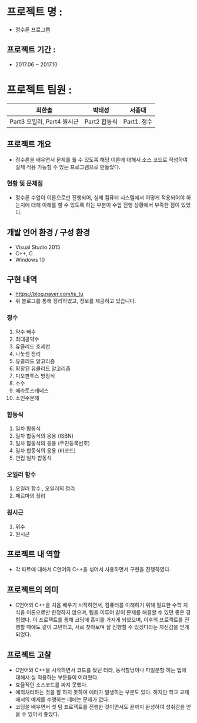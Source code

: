 # 프로젝트 명 : 
- 정수론 프로그램

## 프로젝트 기간 : 
- 2017.06 ~ 2017.10

# 프로젝트 팀원 :
|최한솔|박태성|서종대|
|:---:|:---:|:---:|
|Part3 오일러, Part4 원시근|Part2 합동식|Part1. 정수|

## 프로젝트 개요
- 정수론을 배우면서 문제를 풀 수 있도록 해당 이론에 대해서 소스 코드로 작성하여 실제 적용 가능할 수 있는 프로그램으로 만들었다.

### 현황 및 문제점
- 정수론 수업이 이론으로만 진행되어, 실제 컴퓨터 시스템에서 어떻게 적용되어야 하는지에 대해 이해를 할 수 있도록 하는 부분이 수업 진행 상황에서 부족한 점이 있었다. 

## 개발 언어 환경 / 구성 환경
- Visual Studio 2015
- C++, C
- Windows 10

## 구현 내역
- https://blog.naver.com/is_tu
- 위 블로그를 통해 정리하였고, 정보를 제공하고 있습니다.

### 정수
1. 약수 배수
2. 최대공약수
3. 유클리드 호제법
4. 나눗셈 정리
5. 유클리드 알고리즘
6. 확장된 유클리드 알고리즘
7. 디오판투스 방정식
8. 소수
9. 에라토스테네스
10. 소인수분해

### 합동식
1. 일차 합동식
2. 일차 합동식의 응용 (ISBN)
3. 일차 합동식의 응용 (주민등록번호)
4. 일차 합동식의 응용 (바코드)
5. 연립 일차 합동식

### 오일러 함수
1. 오일러 함수 , 오일러의 정리
2. 페르마의 정리

### 원시근
1. 위수
2. 원시근

## 프로젝트 내 역할
- 각 파트에 대해서 C언어와 C++을 섞어서 사용하면서 구현을 진행하였다.

## 프로젝트의 의미
- C언어와 C++을 처음 배우기 시작하면서, 컴퓨터를 이해하기 위해 필요한 수학 지식을 이론으로만 한정하지 않으며, 팀을 이루어 같이 문제를 해결할 수 있던 좋은 경험했다. 이 프로젝트를 통해 코딩에 흥미를 가지게 되었으며, 이후의 프로젝트를 진행할 때에도 같이 고민하고, 서로 찾아보며 잘 진행할 수 있겠다라는 자신감을 얻게 되었다.

## 프로젝트 고찰
- C언어와 C++을 시작하면서 코드를 짰던 터라, 동적할당이나 파일분할 하는 법에 대해서 실 적용하는 부분들이 어려웠다.
- 효율적인 소스코드를 짜지 못했다.
- 예외처리하는 것을 잘 하지 못하여 에러가 발생하는 부분도 있다. 하지만 학교 교재에서의 예제를 수행하는 데에는 문제가 없다.
- 코딩을 배우면서 첫 팀 프로젝트를 진행한 것이면서도 끝까지 완성하여 성취감을 얻을 수 있어서 좋았다.
